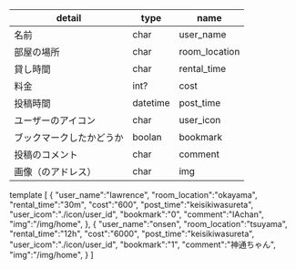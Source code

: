 
| detail | type | name |
| --- | --- | --- |
| 名前 | char | user_name |
| 部屋の場所 | char | room_location |
| 貸し時間 | char | rental_time |
| 料金 | int? | cost |
| 投稿時間 | datetime | post_time|
| ユーザーのアイコン | char | user_icon |
| ブックマークしたかどうか | boolan | bookmark |
| 投稿のコメント | char | comment |
| 画像（のアドレス）| char | img |

template
[
  {
    "user_name":"lawrence",
    "room_location":"okayama",
    "rental_time":"30m",
    "cost":"600",
    "post_time":"keisikiwasureta",
    "user_icom":"./icon/user_id",
    "bookmark":"0",
    "comment":"IAchan",
    "img":"/img/home",
  },
  {
    "user_name":"onsen",
    "room_location":"tsuyama",
    "rental_time":"12h",
    "cost":"6000",
    "post_time":"keisikiwasureta",
    "user_icom":"./icon/user_id",
    "bookmark":"1",
    "comment":"神通ちゃん",
    "img":"/img/home",
  }
]
